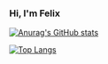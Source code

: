 ### Hi, I'm Felix

<!--
**FelixRiddle/FelixRiddle** is a ✨ _special_ ✨ repository because its `README.md` (this file) appears on your GitHub profile.

Here are some ideas to get you started:

- 🔭 I’m currently working on ...
- 🌱 I’m currently learning ...
- 👯 I’m looking to collaborate on ...
- 🤔 I’m looking for help with ...
- 💬 Ask me about ...
- 📫 How to reach me: ...
- ⚡ Fun fact: ...
-->
[![Anurag's GitHub stats](https://github-readme-stats.vercel.app/api?username=FelixRiddle&count_private=true&show_icons=true&theme=radical)](https://github.com/anuraghazra/github-readme-stats)

[![Top Langs](https://github-readme-stats.vercel.app/api/top-langs/?username=FelixRiddle&count_private=true&show_icons=true&theme=radical&layout=compact)](https://github.com/anuraghazra/github-readme-stats)
